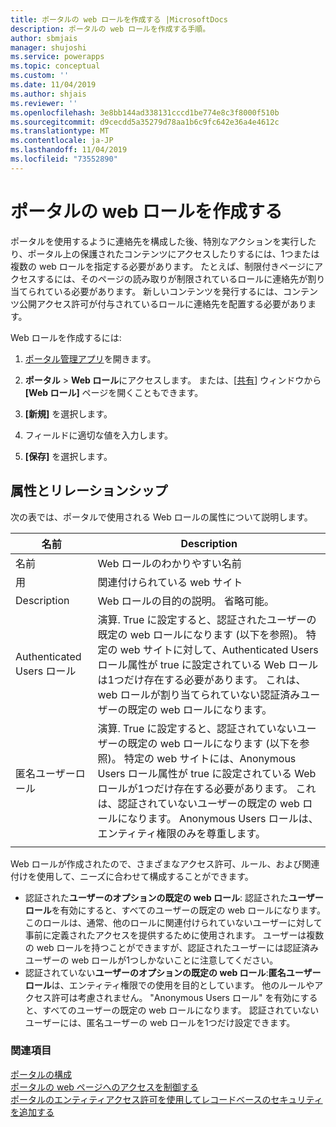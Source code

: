 ```yaml
---
title: ポータルの web ロールを作成する |MicrosoftDocs
description: ポータルの web ロールを作成する手順。
author: sbmjais
manager: shujoshi
ms.service: powerapps
ms.topic: conceptual
ms.custom: ''
ms.date: 11/04/2019
ms.author: shjais
ms.reviewer: ''
ms.openlocfilehash: 3e8bb144ad338131cccd1be774e8c3f8000f510b
ms.sourcegitcommit: d9cecdd5a35279d78aa1b6c9fc642e36a4e4612c
ms.translationtype: MT
ms.contentlocale: ja-JP
ms.lasthandoff: 11/04/2019
ms.locfileid: "73552890"
---
```

# <a name="create-web-roles-for-portals"></a>ポータルの web ロールを作成する

ポータルを使用するように連絡先を構成した後、特別なアクションを実行したり、ポータル上の保護されたコンテンツにアクセスしたりするには、1つまたは複数の web ロールを指定する必要があります。 たとえば、制限付きページにアクセスするには、そのページの読み取りが制限されているロールに連絡先が割り当てられている必要があります。 新しいコンテンツを発行するには、コンテンツ公開アクセス許可が付与されているロールに連絡先を配置する必要があります。

Web ロールを作成するには:

1. [ポータル管理アプリ](configure-portal.md)を開きます。

2. **ポータル** > **Web ロール**にアクセスします。
    または、[[共有](../manage-existing-portals.md#share)] ウィンドウから **[Web ロール]** ページを開くこともできます。 

3. **[新規]** を選択します。

4. フィールドに適切な値を入力します。

5. **[保存]** を選択します。

## <a name="attributes-and-relationships"></a>属性とリレーションシップ

次の表では、ポータルで使用される Web ロールの属性について説明します。

| 名前                     | Description                                                                                                                                                                                                                                     |
|--------------------------|-------------------------------------------------------------------------------------------------------------------------------------------------------------------------------------------------------------------------------------------------|
| 名前                     | Web ロールのわかりやすい名前                                                                                                                                                                                                            |
| 用                  | 関連付けられている web サイト                                                                                                                                                                                                                          |
| Description              | Web ロールの目的の説明。 省略可能。                                                                                                                                                                                             |
| Authenticated Users ロール | 演算. True に設定すると、認証されたユーザーの既定の web ロールになります (以下を参照)。 特定の web サイトに対して、Authenticated Users ロール属性が true に設定されている Web ロールは1つだけ存在する必要があります。 これは、web ロールが割り当てられていない認証済みユーザーの既定の web ロールになります。 |
| 匿名ユーザーロール     | 演算. True に設定すると、認証されていないユーザーの既定の web ロールになります (以下を参照)。 特定の web サイトには、Anonymous Users ロール属性が true に設定されている Web ロールが1つだけ存在する必要があります。 これは、認証されていないユーザーの既定の web ロールになります。 Anonymous Users ロールは、エンティティ権限のみを尊重します。| 
|| 

Web ロールが作成されたので、さまざまなアクセス許可、ルール、および関連付けを使用して、ニーズに合わせて構成することができます。

- 認証された**ユーザーのオプションの既定の web ロール**: 認証された**ユーザーロール**を有効にすると、すべてのユーザーの既定の web ロールになります。 このロールは、通常、他のロールに関連付けられていないユーザーに対して事前に定義されたアクセスを提供するために使用されます。 ユーザーは複数の web ロールを持つことができますが、認証されたユーザーには認証済みユーザーの web ロールが1つしかないことに注意してください。
- 認証されていない**ユーザーのオプションの既定の web ロール**:**匿名ユーザーロール**は、エンティティ権限での使用を目的としています。 他のルールやアクセス許可は考慮されません。 "Anonymous Users ロール" を有効にすると、すべてのユーザーの既定の web ロールになります。 認証されていないユーザーには、匿名ユーザーの web ロールを1つだけ設定できます。

### <a name="see-also"></a>関連項目

[ポータルの構成](configure-portal.md) <br>
[ポータルの web ページへのアクセスを制御する](webpage-access-control.md)  
[ポータルのエンティティアクセス許可を使用してレコードベースのセキュリティを追加する](assign-entity-permissions.md) <br>
